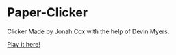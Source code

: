 # Paper-Clicker
Clicker Made by Jonah Cox with the help of Devin Myers.

[Play it here!](https://raw.githubusercontent.com/DJ-Laser/Paper-Clicker/DJ-Laser-Changes/game.txt)
